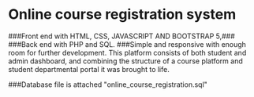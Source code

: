 # Online course registration system
###Front end with HTML, CSS, JAVASCRIPT AND BOOTSTRAP 5,###
###Back end with PHP and SQL.
###Simple and responsive with enough room for further development.
This platform consists of both student and admin dashboard, and combining the structure of a course platform and student departmental portal it was brought to life.

###Database file is attached "online_course_registration.sql"
